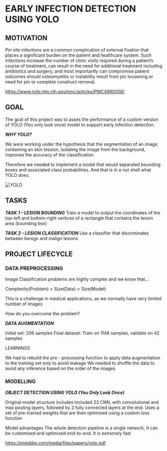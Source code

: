 # EARLY INFECTION DETECTION USING YOLO

## MOTIVATION

Pin site infections are a common complication of external fixation that places a significant burden on the patient and healthcare system. Such infections increase the number of clinic visits required during a patient’s course of treatment, can result in the need for additional treatment including antibiotics and surgery, and most importantly can compromise patient outcomes should osteomyelitis or instability result from pin loosening or need for pin or complete construct removal. 

https://www.ncbi.nlm.nih.gov/pmc/articles/PMC4960058/


## GOAL
The goal of this project was to asses the performance of a custom version of YOLO (You only look once) model to support early infection detection.

***WHY YOLO?***

We were working under the hypothesis that the segmentation of an image containing an skin lession, isolating the image from the background, improves the accuracy of the classification. 

Therefore we needed to implement a model that would separated bounding boxes and associated class probabilities. And that is in a nut shell what YOLO does.

![YOLO](https://camo.githubusercontent.com/c54ee9c13e406046c35553e5da32175801a25b93/687474703a2f2f706a7265646469652e636f6d2f6d656469612f696d6167652f6d6f64656c5f322e706e67)


## TASKS

***TASK 1 – LESION BOUNDING***
Train a model to output the coordinates of the top-left and bottom-right vertices of a rectangle that contains the lesion area (bounding box)

***TASK 2 – LESION CLASSIFICATION***
Use a classifier that discriminates between benign and malign lesions


## PROJECT LIFECYCLE 

### DATA PREPROCESSING 

Image Classification problems are highly complex and we know that…

Complexity(Problem) ∝ Size(Data) ∝ Size(Model)

This is a challenge in medical applications, as we normally have very limited number of images

How do you overcome the problem? 

***DATA AUGMENTATION***





Initial set: 206 samples
Final dataset: Train on 1148 samples, validate on 42 samples

LEARNINGS

We had to rebuild the pre - processing function to apply data augmentation to the training set only to avoid leakage
We needed to shuffle the data to avoid any inference based on the order of the images

### MODELLING

***OBJECT DETECTION USING YOLO (You Only Look Once)***

Original model structure includes included 23 CNN, with convolutional and max pooling layers, followed by 2 fully connected layers at the end. Uses a set of pre-trained weights that are then optimised using a custom loss function

Model advantages
The whole detection pipeline is a single network, 
It can be customised and optimized end-to-end. 
It is extremely fast


https://pjreddie.com/media/files/papers/yolo.pdf




